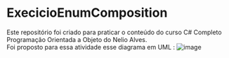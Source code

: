 # ExecicioEnumComposition
Este repositório foi criado para praticar o conteúdo do curso C# Completo Programação Orientada a Objeto do Nelio Alves.  
Foi proposto para essa atividade esse diagrama em UML :
![image](https://user-images.githubusercontent.com/87345569/236318327-cabae92f-c13c-4d90-9b51-225c10bcb0d7.png)

